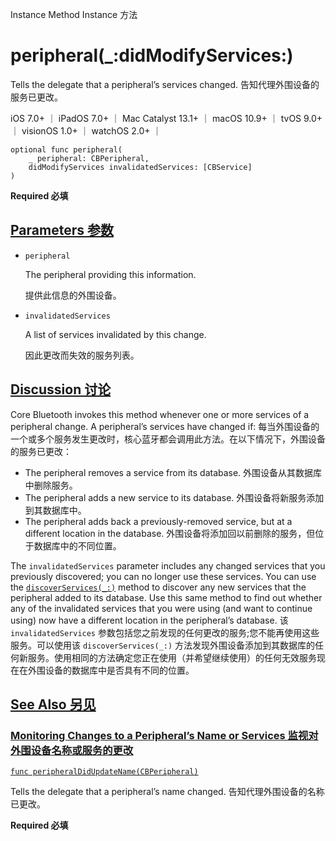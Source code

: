 Instance Method Instance 方法

# peripheral(_:didModifyServices:) 

Tells the delegate that a peripheral’s services changed.
告知代理外围设备的服务已更改。

iOS 7.0+ ｜ iPadOS 7.0+ ｜ Mac Catalyst 13.1+ ｜ macOS 10.9+ ｜ tvOS 9.0+ ｜ visionOS 1.0+ ｜ watchOS 2.0+ ｜ 

```
optional func peripheral(
    _ peripheral: CBPeripheral,
    didModifyServices invalidatedServices: [CBService]
)
```

**Required 必填**



## [Parameters 参数](https://developer.apple.com/documentation/corebluetooth/cbperipheraldelegate/peripheral(_:didmodifyservices:)#parameters)

- `peripheral`

  The peripheral providing this information. 

  提供此信息的外围设备。

- `invalidatedServices`

  A list of services invalidated by this change. 

  因此更改而失效的服务列表。

  

## [Discussion 讨论](https://developer.apple.com/documentation/corebluetooth/cbperipheraldelegate/peripheral(_:didmodifyservices:)#Discussion)

Core Bluetooth invokes this method whenever one or more services of a peripheral change. A peripheral’s services have changed if:
每当外围设备的一个或多个服务发生更改时，核心蓝牙都会调用此方法。在以下情况下，外围设备的服务已更改：

- The peripheral removes a service from its database.
  外围设备从其数据库中删除服务。
- The peripheral adds a new service to its database.
  外围设备将新服务添加到其数据库中。
- The peripheral adds back a previously-removed service, but at a different location in the database.
  外围设备将添加回以前删除的服务，但位于数据库中的不同位置。

The `invalidatedServices` parameter includes any changed services that you previously discovered; you can no longer use these services. You can use the [`discoverServices(_:)`](https://developer.apple.com/documentation/corebluetooth/cbperipheral/discoverservices(_:)) method to discover any new services that the peripheral added to its database. Use this same method to find out whether any of the invalidated services that you were using (and want to continue using) now have a different location in the peripheral’s database.
该 `invalidatedServices` 参数包括您之前发现的任何更改的服务;您不能再使用这些服务。可以使用该 `discoverServices(_:)` 方法发现外围设备添加到其数据库的任何新服务。使用相同的方法确定您正在使用（并希望继续使用）的任何无效服务现在在外围设备的数据库中是否具有不同的位置。



## [See Also 另见](https://developer.apple.com/documentation/corebluetooth/cbperipheraldelegate/peripheral(_:didmodifyservices:)#see-also)

### [Monitoring Changes to a Peripheral’s Name or Services 监视对外围设备名称或服务的更改](https://developer.apple.com/documentation/corebluetooth/cbperipheraldelegate/peripheral(_:didmodifyservices:)#Monitoring-Changes-to-a-Peripherals-Name-or-Services)

[`func peripheralDidUpdateName(CBPeripheral)`](https://developer.apple.com/documentation/corebluetooth/cbperipheraldelegate/peripheraldidupdatename(_:))

Tells the delegate that a peripheral’s name changed.
告知代理外围设备的名称已更改。

**Required 必填**
